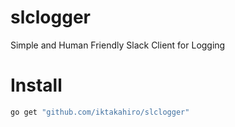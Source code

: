 # slclogger

Simple and Human Friendly Slack Client for Logging

# Install

```bash
go get "github.com/iktakahiro/slclogger"
```
